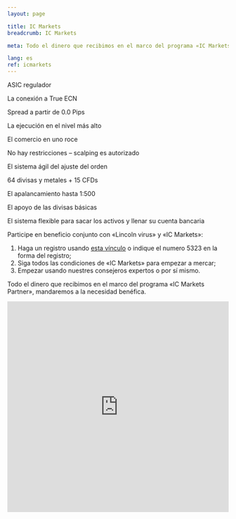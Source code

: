 ```yaml
---
layout: page

title: IC Markets
breadcrumb: IC Markets

meta: Todo el dinero que recibimos en el marco del programa «IC Markets Partner», mandaremos a la necesidad benéfica.

lang: es
ref: icmarkets
---
```


ASIC regulador

La conexión a True ECN

Spread a partir de 0.0 Pips

La ejecución en el nivel más alto

El comercio en uno roce

No hay restricciones – scalping es autorizado

El sistema ágil del ajuste del orden

64 divisas y metales + 15 CFDs

El apalancamiento hasta 1:500

El apoyo de las divisas básicas

El sistema flexible para sacar los activos y llenar su cuenta bancaria

Participe en beneficio conjunto con «Lincoln virus» y «IC Markets»:

  1. Haga un registro usando <a href="https://www.icmarkets.com/?camp=5323" target="_blank">esta vínculo</a> o indique el numero 5323 en la forma del registro;
  2. Siga todos las condiciones de «IC Markets» para empezar a mercar;
  3. Empezar usando nuestres consejeros expertos o por sí mismo.

Todo el dinero que recibimos en el marco del programa «IC Markets Partner», mandaremos a la necesidad benéfica.

<iframe frameborder="0" height="480" src="https://secure.icmarkets.com//Partner/Widget/PriceWidgetWhite/5323" width="100%"></iframe>
